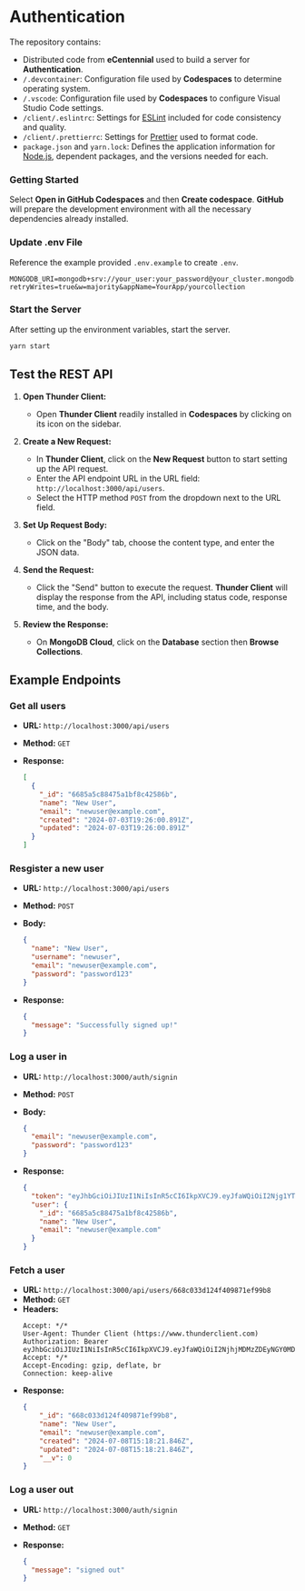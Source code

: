 # Authentication

The repository contains:

- Distributed code from **eCentennial** used to build a server for **Authentication**.
- `/.devcontainer`: Configuration file used by **Codespaces** to determine operating system.
- `/.vscode`: Configuration file used by **Codespaces** to configure Visual Studio Code settings.
- `/client/.eslintrc`: Settings for [ESLint](https://eslint.org/) included for code consistency and quality.
- `/client/.prettierrc`: Settings for [Prettier](https://prettier.io/) used to format code.
- `package.json` and `yarn.lock`: Defines the application information for [Node.js](https://nodejs.org/), dependent packages, and the versions needed for each.

### Getting Started

Select **Open in GitHub Codespaces** and then **Create codespace**. **GitHub** will prepare the development environment with all the necessary dependencies already installed.

### Update .env File

Reference the example provided `.env.example` to create `.env`.

```.env
MONGODB_URI=mongodb+srv://your_user:your_password@your_cluster.mongodb.net/YourDatabase?retryWrites=true&w=majority&appName=YourApp/yourcollection
```

### Start the Server

After setting up the environment variables, start the server.

```sh
yarn start
```

## Test the REST API

1. **Open Thunder Client:**

   - Open **Thunder Client** readily installed in **Codespaces** by clicking on its icon on the sidebar.

2. **Create a New Request:**

   - In **Thunder Client**, click on the **New Request** button to start setting up the API request.
   - Enter the API endpoint URL in the URL field: `http://localhost:3000/api/users`.
   - Select the HTTP method `POST` from the dropdown next to the URL field.

3. **Set Up Request Body:**

   - Click on the "Body" tab, choose the content type, and enter the JSON data.

4. **Send the Request:**

   - Click the "Send" button to execute the request. **Thunder Client** will display the response from the API, including status code, response time, and the body.

5. **Review the Response:**
   - On **MongoDB Cloud**, click on the **Database** section then **Browse Collections**.

## Example Endpoints

### Get all users

- **URL:** `http://localhost:3000/api/users`
- **Method:** `GET`
- **Response:**

  ```json
  [
    {
      "_id": "6685a5c88475a1bf8c42586b",
      "name": "New User",
      "email": "newuser@example.com",
      "created": "2024-07-03T19:26:00.891Z",
      "updated": "2024-07-03T19:26:00.891Z"
    }
  ]
  ```

### Resgister a new user

- **URL:** `http://localhost:3000/api/users`
- **Method:** `POST`
- **Body:**

  ```json
  {
    "name": "New User",
    "username": "newuser",
    "email": "newuser@example.com",
    "password": "password123"
  }
  ```

- **Response:**

  ```json
  {
    "message": "Successfully signed up!"
  }
  ```

### Log a user in

- **URL:** `http://localhost:3000/auth/signin`
- **Method:** `POST`
- **Body:**

  ```json
  {
    "email": "newuser@example.com",
    "password": "password123"
  }
  ```

- **Response:**

  ```json
  {
    "token": "eyJhbGciOiJIUzI1NiIsInR5cCI6IkpXVCJ9.eyJfaWQiOiI2Njg1YTVjODg0NzVhMWJmOGM0MjU4NmIiLCJpYXQiOjE3MjAwMzUyOTN9.oUT4Tn16PBaoM2nmko0CePyLpi3E1TnOFxYODi8K-R0",
    "user": {
      "_id": "6685a5c88475a1bf8c42586b",
      "name": "New User",
      "email": "newuser@example.com"
    }
  }
  ```

### Fetch a user

- **URL:** `http://localhost:3000/api/users/668c033d124f409871ef99b8`
- **Method:** `GET`
- **Headers:**
  ```
  Accept: */*
  User-Agent: Thunder Client (https://www.thunderclient.com)
  Authorization: Bearer eyJhbGciOiJIUzI1NiIsInR5cCI6IkpXVCJ9.eyJfaWQiOiI2NjhjMDMzZDEyNGY0MDk4NzFlZjk5YjgiLCJpYXQiOjE3MjA0NTIyNzR9.4o_NbVH2pzQoaXsyylhMbmFoJeP70IG3MkDN8IY5YzI
  Accept: */*
  Accept-Encoding: gzip, deflate, br
  Connection: keep-alive
  ```
- **Response:**
  ```json
  {
      "_id": "668c033d124f409871ef99b8",
      "name": "New User",
      "email": "newuser@example.com",
      "created": "2024-07-08T15:18:21.846Z",
      "updated": "2024-07-08T15:18:21.846Z",
      "__v": 0
  }
  ```


### Log a user out

- **URL:** `http://localhost:3000/auth/signin`
- **Method:** `GET`
- **Response:**

  ```json
  {
    "message": "signed out"
  }
  ```
